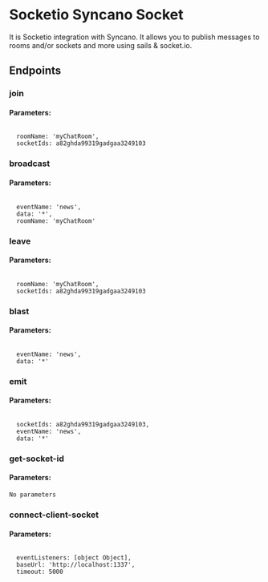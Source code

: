 # Socketio Syncano Socket

It is Socketio integration with Syncano. It allows you to publish messages to rooms and/or sockets and more using sails & socket.io.

## Endpoints

### join

#### Parameters:
```

  roomName: 'myChatRoom',
  socketIds: a82ghda99319gadgaa3249103
```


### broadcast

#### Parameters:
```

  eventName: 'news',
  data: '*',
  roomName: 'myChatRoom'
```


### leave

#### Parameters:
```

  roomName: 'myChatRoom',
  socketIds: a82ghda99319gadgaa3249103
```


### blast

#### Parameters:
```

  eventName: 'news',
  data: '*'
```


### emit

#### Parameters:
```

  socketIds: a82ghda99319gadgaa3249103,
  eventName: 'news',
  data: '*'
```


### get-socket-id

#### Parameters:
```
No parameters
```


### connect-client-socket

#### Parameters:
```

  eventListeners: [object Object],
  baseUrl: 'http://localhost:1337',
  timeout: 5000
```


